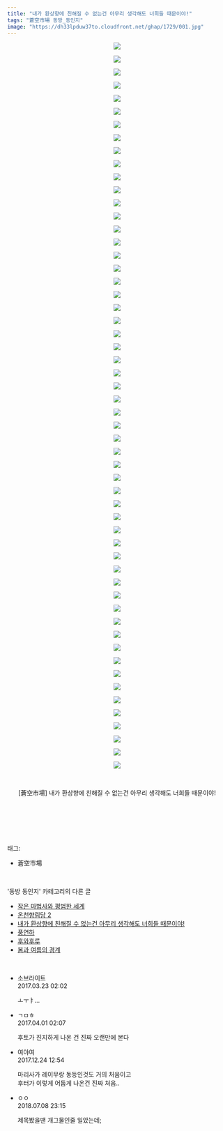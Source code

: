 ```yaml
---
title: "내가 환상향에 친해질 수 없는건 아무리 생각해도 너희들 때문이야!"
tags: "蒼空市場 동방_동인지"
image: "https://dh33lpduw37to.cloudfront.net/ghap/1729/001.jpg"
---
```

<div class="article">
<p style="text-align: center; clear: none; float: none;"><img src="{{ site.imgserver2 }}/ghap/1729/001.jpg"/></p>
<p style="text-align: center; clear: none; float: none;"><img src="{{ site.imgserver2 }}/ghap/1729/002.jpg"/></p>
<p style="text-align: center; clear: none; float: none;"><img src="{{ site.imgserver2 }}/ghap/1729/003.jpg"/></p>
<p style="text-align: center; clear: none; float: none;"><img src="{{ site.imgserver2 }}/ghap/1729/004.jpg"/></p>
<p style="text-align: center; clear: none; float: none;"><img src="{{ site.imgserver2 }}/ghap/1729/005.jpg"/></p>
<p style="text-align: center; clear: none; float: none;"><img src="{{ site.imgserver2 }}/ghap/1729/006.jpg"/></p>
<p style="text-align: center; clear: none; float: none;"><img src="{{ site.imgserver2 }}/ghap/1729/007.jpg"/></p>
<p style="text-align: center; clear: none; float: none;"><img src="{{ site.imgserver2 }}/ghap/1729/008.jpg"/></p>
<p style="text-align: center; clear: none; float: none;"><img src="{{ site.imgserver2 }}/ghap/1729/009.jpg"/></p>
<p style="text-align: center; clear: none; float: none;"><img src="{{ site.imgserver2 }}/ghap/1729/010.jpg"/></p>
<p style="text-align: center; clear: none; float: none;"><img src="{{ site.imgserver2 }}/ghap/1729/011.jpg"/></p>
<p style="text-align: center; clear: none; float: none;"><img src="{{ site.imgserver2 }}/ghap/1729/012.jpg"/></p>
<p style="text-align: center; clear: none; float: none;"><img src="{{ site.imgserver2 }}/ghap/1729/013.jpg"/></p>
<p style="text-align: center; clear: none; float: none;"><img src="{{ site.imgserver2 }}/ghap/1729/014.jpg"/></p>
<p style="text-align: center; clear: none; float: none;"><img src="{{ site.imgserver2 }}/ghap/1729/015.jpg"/></p>
<p style="text-align: center; clear: none; float: none;"><img src="{{ site.imgserver2 }}/ghap/1729/016.jpg"/></p>
<p style="text-align: center; clear: none; float: none;"><img src="{{ site.imgserver2 }}/ghap/1729/017.jpg"/></p>
<p style="text-align: center; clear: none; float: none;"><img src="{{ site.imgserver2 }}/ghap/1729/018.jpg"/></p>
<p style="text-align: center; clear: none; float: none;"><img src="{{ site.imgserver2 }}/ghap/1729/019.jpg"/></p>
<p style="text-align: center; clear: none; float: none;"><img src="{{ site.imgserver2 }}/ghap/1729/020.jpg"/></p>
<p style="text-align: center; clear: none; float: none;"><img src="{{ site.imgserver2 }}/ghap/1729/021.jpg"/></p>
<p style="text-align: center; clear: none; float: none;"><img src="{{ site.imgserver2 }}/ghap/1729/022.jpg"/></p>
<p style="text-align: center; clear: none; float: none;"><img src="{{ site.imgserver2 }}/ghap/1729/023.jpg"/></p>
<p style="text-align: center; clear: none; float: none;"><img src="{{ site.imgserver2 }}/ghap/1729/024.jpg"/></p>
<p style="text-align: center; clear: none; float: none;"><img src="{{ site.imgserver2 }}/ghap/1729/025.jpg"/></p>
<p style="text-align: center; clear: none; float: none;"><img src="{{ site.imgserver2 }}/ghap/1729/026.jpg"/></p>
<p style="text-align: center; clear: none; float: none;"><img src="{{ site.imgserver2 }}/ghap/1729/027.jpg"/></p>
<p style="text-align: center; clear: none; float: none;"><img src="{{ site.imgserver2 }}/ghap/1729/028.jpg"/></p>
<p style="text-align: center; clear: none; float: none;"><img src="{{ site.imgserver2 }}/ghap/1729/029.jpg"/></p>
<p style="text-align: center; clear: none; float: none;"><img src="{{ site.imgserver2 }}/ghap/1729/030.jpg"/></p>
<p style="text-align: center; clear: none; float: none;"><img src="{{ site.imgserver2 }}/ghap/1729/031.jpg"/></p>
<p style="text-align: center; clear: none; float: none;"><img src="{{ site.imgserver2 }}/ghap/1729/032.jpg"/></p>
<p style="text-align: center; clear: none; float: none;"><img src="{{ site.imgserver2 }}/ghap/1729/033.jpg"/></p>
<p style="text-align: center; clear: none; float: none;"><img src="{{ site.imgserver2 }}/ghap/1729/034.jpg"/></p>
<p style="text-align: center; clear: none; float: none;"><img src="{{ site.imgserver2 }}/ghap/1729/035.jpg"/></p>
<p style="text-align: center; clear: none; float: none;"><img src="{{ site.imgserver2 }}/ghap/1729/036.jpg"/></p>
<p style="text-align: center; clear: none; float: none;"><img src="{{ site.imgserver2 }}/ghap/1729/037.jpg"/></p>
<p style="text-align: center; clear: none; float: none;"><img src="{{ site.imgserver2 }}/ghap/1729/038.jpg"/></p>
<p style="text-align: center; clear: none; float: none;"><img src="{{ site.imgserver2 }}/ghap/1729/039.jpg"/></p>
<p style="text-align: center; clear: none; float: none;"><img src="{{ site.imgserver2 }}/ghap/1729/040.jpg"/></p>
<p style="text-align: center; clear: none; float: none;"><img src="{{ site.imgserver2 }}/ghap/1729/041.jpg"/></p>
<p style="text-align: center; clear: none; float: none;"><img src="{{ site.imgserver2 }}/ghap/1729/042.jpg"/></p>
<p style="text-align: center; clear: none; float: none;"><img src="{{ site.imgserver2 }}/ghap/1729/043.jpg"/></p>
<p style="text-align: center; clear: none; float: none;"><img src="{{ site.imgserver2 }}/ghap/1729/044.jpg"/></p>
<p style="text-align: center; clear: none; float: none;"><img src="{{ site.imgserver2 }}/ghap/1729/045.jpg"/></p>
<p style="text-align: center; clear: none; float: none;"><img src="{{ site.imgserver2 }}/ghap/1729/046.jpg"/></p>
<p style="text-align: center; clear: none; float: none;"><img src="{{ site.imgserver2 }}/ghap/1729/047.jpg"/></p>
<p style="text-align: center; clear: none; float: none;"><img src="{{ site.imgserver2 }}/ghap/1729/048.jpg"/></p>
<p style="text-align: center; clear: none; float: none;"><img src="{{ site.imgserver2 }}/ghap/1729/049.jpg"/></p>
<p style="text-align: center; clear: none; float: none;"><img src="{{ site.imgserver2 }}/ghap/1729/050.jpg"/></p>
<p style="text-align: center; clear: none; float: none;"><img src="{{ site.imgserver2 }}/ghap/1729/051.jpg"/></p>
<p style="text-align: center; clear: none; float: none;"><img src="{{ site.imgserver2 }}/ghap/1729/052.jpg"/></p>
<p style="text-align: center; clear: none; float: none;"><img src="{{ site.imgserver2 }}/ghap/1729/053.jpg"/></p>
<p style="text-align: center; clear: none; float: none;"><img src="{{ site.imgserver2 }}/ghap/1729/054.jpg"/></p>
<p style="text-align: center; clear: none; float: none;"><img src="{{ site.imgserver2 }}/ghap/1729/055.jpg"/></p>
<p style="text-align: center; clear: none; float: none;"><img src="{{ site.imgserver2 }}/ghap/1729/056.jpg"/></p>
<p style="text-align: center; clear: none; float: none;"><br/></p>
<p style="text-align: center; clear: none; float: none;">[蒼空市場] 내가 환상향에 친해질 수 없는건 아무리 생각해도 너희들 때문이야!</p>
<p style="text-align: center; clear: none; float: none;"><br/></p>
<p><br/></p>
</div><br/>
<div class="tagTrail">
<p>태그: </p>
<ul>
<li>蒼空市場</li>
</ul>
</div><br/>
<div class="another">
<p>'동방 동인지' 카테고리의 다른 글</p>
<ul>
<li><a href="/ghap_1731">작은 마법사와 평범한 세계</a></li>
<li><a href="/ghap_1730">온천향림당 2</a></li>
<li><a href="/ghap_1729">내가 환상향에 친해질 수 없는건 아무리 생각해도 너희들 때문이야!</a></li>
<li><a href="/ghap_1727">풍연하</a></li>
<li><a href="/ghap_1726">후와후루</a></li>
<li><a href="/ghap_1724">봄과 여름의 경계</a></li>
</ul>
</div><br/>
<div class="cb_module cb_fluid">
<div class="cb_wrt cb_profile">
<div class="comment">
<ul>
<li class="cb_thumb_off" id="comment14946461">
<div class="cb_comment_area">
<div class="cb_info_area">
<div class="cb_section">
<span class="cb_nick_name">소브라이트</span>
</div>
<div class="cb_section">
<span class="cb_date">2017.03.23 02:02 </span>
</div>
</div>
<div class="cb_dsc_comment">
<p class="cb_dsc">
											ㅗㅜㅑ...
										</p>
</div>
</div></li>
<li class="cb_thumb_off" id="comment14954285">
<div class="cb_comment_area">
<div class="cb_info_area">
<div class="cb_section">
<span class="cb_nick_name">ㄱㅁㅎ</span>
</div>
<div class="cb_section">
<span class="cb_date">2017.04.01 02:07 </span>
</div>
</div>
<div class="cb_dsc_comment">
<p class="cb_dsc">
											후토가 진지하게 나온 건 진짜 오랜만에 본다
										</p>
</div>
</div></li>
<li class="cb_thumb_off" id="comment15158641">
<div class="cb_comment_area">
<div class="cb_info_area">
<div class="cb_section">
<span class="cb_nick_name">여야여</span>
</div>
<div class="cb_section">
<span class="cb_date">2017.12.24 12:54 </span>
</div>
</div>
<div class="cb_dsc_comment">
<p class="cb_dsc">
											마리사가 레이무랑 동등인것도 거의 처음이고<br/>
후터가 이렇게 어둡게 나온건 진짜 처음..
										</p>
</div>
</div></li>
<li class="cb_thumb_off" id="comment15282461">
<div class="cb_comment_area">
<div class="cb_info_area">
<div class="cb_section">
<span class="cb_nick_name">ㅇㅇ</span>
</div>
<div class="cb_section">
<span class="cb_date">2018.07.08 23:15 </span>
</div>
</div>
<div class="cb_dsc_comment">
<p class="cb_dsc">
											제목봤을땐 개그물인줄 일았는데;
										</p>
</div>
</div></li>
</ul>
</div>
</div><!-- commentList close -->
</div><br/>

